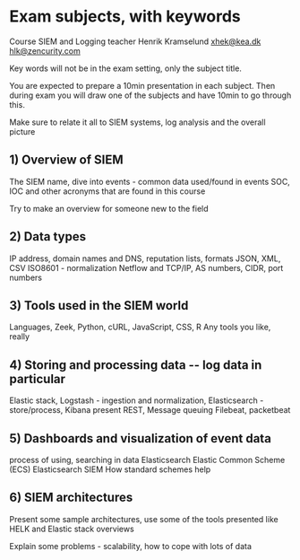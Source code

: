 


# Exam subjects, with keywords

Course SIEM and Logging teacher Henrik Kramselund xhek@kea.dk hlk@zencurity.com

Key words will not be in the exam setting, only the subject title.

You are expected to prepare a 10min presentation in each subject. Then during exam you will draw one of the subjects and have 10min to go through this.

Make sure to relate it all to SIEM systems, log analysis and the overall picture

## 1) Overview of SIEM

The SIEM name, dive into events - common data used/found in events
SOC, IOC and other acronyms that are found in this course

Try to make an overview for someone new to the field

## 2) Data types

IP address, domain names and DNS, reputation lists, formats JSON, XML, CSV
ISO8601 - normalization
Netflow and TCP/IP, AS numbers, CIDR, port numbers

## 3) Tools used in the SIEM world

Languages, Zeek, Python, cURL, JavaScript, CSS, R
Any tools you like, really

## 4)  Storing and processing data -- log data in particular

Elastic stack, Logstash - ingestion and normalization, Elasticsearch - store/process, Kibana present
REST, Message queuing
Filebeat, packetbeat

## 5) Dashboards and visualization of event data

process of using, searching in data
Elasticsearch Elastic Common Scheme (ECS) Elasticsearch SIEM
How standard schemes help

## 6) SIEM architectures

Present some sample architectures, use some of the tools presented like HELK and Elastic stack overviews

Explain some problems - scalability, how to cope with lots of data
